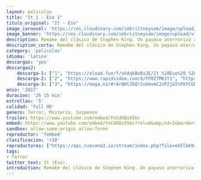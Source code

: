 ```yaml
---
layout: peliculas
title: "It 1 - Eso 1"
titulo_original: "It - Eso"
image_carousel: 'https://res.cloudinary.com/imbriitneysam/image/upload/v1543538235/it-poster-min.jpg'
image_banner: 'https://res.cloudinary.com/imbriitneysam/image/upload/v1543538236/it-banner-min.jpg'
description: Remake del clásico de Stephen King. Un payaso aterroriza a los niños de un vecindario. En el pequeño pueblo de Maine, siete niños conocidos como el "Club de los Perdedores" se encuentran cara a cara con matones y un monstruo que toma la forma de un payaso llamado Pennywise.
description_corta: Remake del clásico de Stephen King. Un payaso aterroriza a los niños de un vecindario. En el pequeño pueblo de Maine, siete niños conocidos como el Club de los Perdedores se encuentran cara a cara con matones y un monstruo que...
category: 'peliculas'
idioma: 'latino'
descargas: 'yes'
descargas2:
    descarga-1: ["1", "https://oload.fun/f/xhAqkBo8sJE/It_%28Eso%29_%282017%29.MP4.mp4", "https://www.google.com/s2/favicons?domain=openload.co","OpenLoad","https://res.cloudinary.com/imbriitneysam/image/upload/v1541473684/mexico.png", "Latino", "Full HD"]
    descarga-2: ["2", "https://www.rapidvideo.com/d/FP0ZTM61Y1", "https://www.google.com/s2/favicons?domain=www.rapidvideo.com","RapidVideo","https://res.cloudinary.com/imbriitneysam/image/upload/v1541473684/mexico.png", "Latino", "Full HD"]
    descarga-3: ["3", "https://mega.nz/#!ArBHlZ6Q!2uUmvmC2zP2jGTnPkYCGbtgvOeaCOXEojNJ4ApmR8e8", "https://www.google.com/s2/favicons?domain=mega.nz","Mega","https://res.cloudinary.com/imbriitneysam/image/upload/v1541473684/mexico.png", "Latino", "Full HD"]
anio: '2017'
duracion: '2h 15 min'
estrellas: '5'
calidad: 'Full HD'
genero: Terror, Misterio, Suspenso
trailer: https://www.youtube.com/embed/FnCdOQsX5kc
embed: https://www.youtube.com/embed/FnCdOQsX5kc?rel=0&amp;hd=1&border=0&wmode=opaque&enablejsapi=1&modestbranding=1&controls=1&showinfo=1
sandbox: allow-same-origin allow-forms
reproductor: 'fembed'
clasificacion: '+10'
reproductores: ["https://api.cuevana3.io/stream/index.php?file=ek5lbm9xYWNrS0xJMVp5b21KREk0dFBLbjVkaHhkRGdrOG1jbnBpUnhhS1Z0YVpqbGJiUHVOdVlkMzZLdDgrLzBwcU5uNGVrMXNhNnBLZXFoc202NDlhU3FadVkyYURhMDlLYW5walN5ZUxZMHFadnJNZlU","https://www.zembed.to/public/dist/asteroid.html?id=0e7b23f43ebc9c0db5edc583118867d5&title=It","https://streampelis.info/public/dist/index.html?id=e2e8201ee22b7ecde2af234511e3e11c","https://www.ilovefembed.best/v/p3-qwhm56je3-4j","https://upstream.to/embed-eemzjfj4sc03.html","https://upstream.to/embed-ggpht20079bo.html","https://upstream.to/embed-ti4mhgzeualw.html"]
tags:
- Terror
twitter_text: It (Eso).
introduction: Remake del clásico de Stephen King. Un payaso aterroriza a los niños de un vecindario. En el pequeño pueblo de Maine, siete niños conocidos como el "Club de los Perdedores" se encuentran cara a cara con matones y un monstruo que...
---
```














